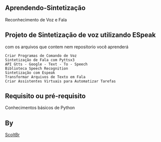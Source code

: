## Aprendendo-Sintetização
Reconhecimento de Voz e Fala



## Projeto de Sintetização de voz utilizando ESpeak
com os arquivos que contem nem repositorio você aprenderá
```
Criar Programas de Comando de Voz
Sintetização de Fala com Pyttsx3
API Gtts - Google - Text - To - Speech
Biblioteca Speech Recognition
Sintetização com Espeak
Transformar Arquivos de Texto em Fala
Criar Assistentes Virtuais para Automatizar Tarefas
```

## Requisito ou pré-requisito
Conhecimentos básicos de Python

## By

[ScoltBr](https://www.facebook.com/ScoltBr)
